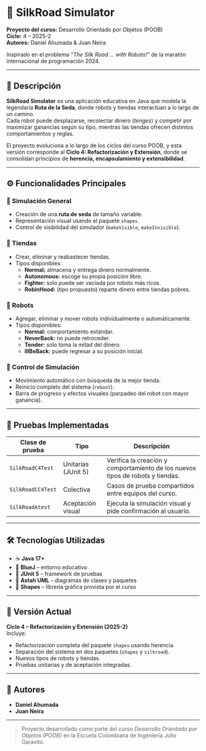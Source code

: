 # 🧭 SilkRoad Simulator

**Proyecto del curso:** Desarrollo Orientado por Objetos (POOB)  
**Ciclo:** 4 – 2025-2  
**Autores:** Daniel Ahumada & Juan Neira  

Inspirado en el problema *“The Silk Road … with Robots!”* de la maratón internacional de programación 2024.

---

## 📘 Descripción

**SilkRoad Simulator** es una aplicación educativa en Java que modela la legendaria **Ruta de la Seda**, donde robots y tiendas interactúan a lo largo de un camino.  
Cada robot puede desplazarse, recolectar dinero (*tenges*) y competir por maximizar ganancias según su tipo, mientras las tiendas ofrecen distintos comportamientos y reglas.

El proyecto evoluciona a lo largo de los ciclos del curso POOB, y esta versión corresponde al **Ciclo 4: Refactorización y Extensión**, donde se consolidan principios de **herencia, encapsulamiento y extensibilidad**.

---

## ⚙️ Funcionalidades Principales

### 🔹 Simulación General
- Creación de una **ruta de seda** de tamaño variable.  
- Representación visual usando el paquete `shapes`.  
- Control de visibilidad del simulador (`makeVisible`, `makeInvisible`).  

### 🏪 Tiendas
- Crear, eliminar y reabastecer tiendas.  
- Tipos disponibles:
  - **Normal:** almacena y entrega dinero normalmente.  
  - **Autonomous:** escoge su propia posición libre.  
  - **Fighter:** solo puede ser vaciada por robots más ricos.  
  - **RobinHood:** (tipo propuesto) reparte dinero entre tiendas pobres.

### 🤖 Robots
- Agregar, eliminar y mover robots individualmente o automáticamente.  
- Tipos disponibles:
  - **Normal:** comportamiento estándar.  
  - **NeverBack:** no puede retroceder.  
  - **Tender:** solo toma la mitad del dinero.  
  - **IllBeBack:** puede regresar a su posición inicial.  

### 🧩 Control de Simulación
- Movimiento automático con búsqueda de la mejor tienda.  
- Reinicio completo del sistema (`reboot`).  
- Barra de progreso y efectos visuales (parpadeo del robot con mayor ganancia).  

---

## 🧪 Pruebas Implementadas

| Clase de prueba | Tipo | Descripción |
|-----------------|------|-------------|
| `SilkRoadC4Test` | Unitarias (JUnit 5) | Verifica la creación y comportamiento de los nuevos tipos de robots y tiendas. |
| `SilkRoadCC4Test` | Colectiva | Casos de prueba compartidos entre equipos del curso. |
| `SilkRoadAtest` | Aceptación visual | Ejecuta la simulación visual y pide confirmación al usuario. |

---

## 🛠️ Tecnologías Utilizadas

- ☕ **Java 17+**
- 🧩 **BlueJ** – entorno educativo
- 🧪 **JUnit 5** – framework de pruebas
- 🧱 **Astah UML** – diagramas de clases y paquetes
- 🎨 **Shapes** – librería gráfica provista por el curso

---

## 📄 Versión Actual

**Ciclo 4 – Refactorización y Extensión (2025-2)**  
Incluye:
- Refactorización completa del paquete `shapes` usando herencia.  
- Separación del sistema en dos paquetes (`shapes` y `silkroad`).  
- Nuevos tipos de robots y tiendas.  
- Pruebas unitarias y de aceptación integradas.  

---

## 👥 Autores

- **Daniel Ahumada**  
- **Juan Neira**

---

> Proyecto desarrollado como parte del curso *Desarrollo Orientado por Objetos (POOB)* en la Escuela Colombiana de Ingeniería Julio Garavito.
